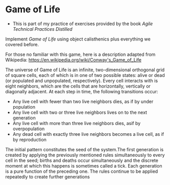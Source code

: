# Game of Life

* This is part of my practice of exercises provided by the book _Agile Technical Practices Distilled_

Implement _Game of Life_ using object calisthenics plus everything we covered before.

For those no familiar with this game, here is a description adapted from Wikipedia:
https://en.wikipedia.org/wiki/Conway's_Game_of_Life

The universe of Game of Life is an infinite, two-dimensional orthogonal grid of square cells,
each of which is in one of two possible states: alive or dead (or populated and unpopulated, respectively).
Every cell interacts with is eight neighbors, which are the cells that are horizontally, vertically
or diagonally adjacent. At each step in time, the following transitions occur:

* Any live cell with fewer than two live neighbors dies, as if by under population
* Any live cell with two or three live neighbors lives on to the next generation
* Any live cell with more than three live neighbors dies, asif by overpopulation
* Any dead cell with exactly three live neighbors becomes a live cell, as if by reproduction

The initial pattern constitutes the seed of the system.The first generation is created by applying the
previously mentioned rules simultaneously to every cell in the seed; births and deaths occur simultaneously
and the discrete moment at which this happens is sometimes called a tick. Each generation is a pure function of
the preceding one. The rules continue to be applied repeatedly to create further generations